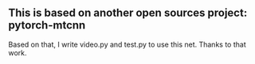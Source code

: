 ## This is based on another open sources project: pytorch-mtcnn
Based on that, I write video.py and test.py to use this net.
Thanks to that work.
